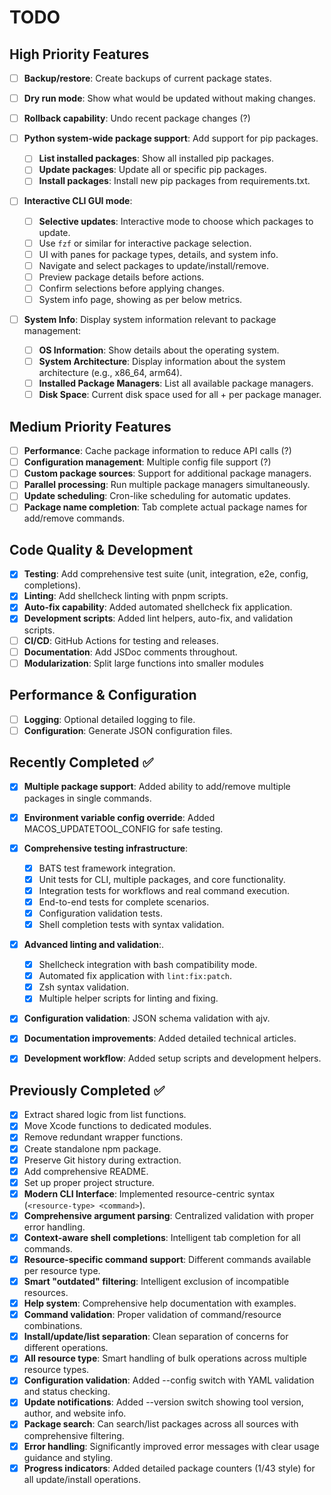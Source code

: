 # TODO

## High Priority Features

- [ ] **Backup/restore**: Create backups of current package states.
- [ ] **Dry run mode**: Show what would be updated without making changes.
- [ ] **Rollback capability**: Undo recent package changes (?)

- [ ] **Python system-wide package support**: Add support for pip packages.
  - [ ] **List installed packages**: Show all installed pip packages.
  - [ ] **Update packages**: Update all or specific pip packages.
  - [ ] **Install packages**: Install new pip packages from requirements.txt.

- [ ] **Interactive CLI GUI mode**:
  - [ ] **Selective updates**: Interactive mode to choose which packages to update.
  - [ ] Use `fzf` or similar for interactive package selection.
  - [ ] UI with panes for package types, details, and system info.
  - [ ] Navigate and select packages to update/install/remove.
  - [ ] Preview package details before actions.
  - [ ] Confirm selections before applying changes.
  - [ ] System info page, showing as per below metrics.

- [ ] **System Info**: Display system information relevant to package management:
  - [ ] **OS Information**: Show details about the operating system.
  - [ ] **System Architecture**: Display information about the system architecture (e.g., x86_64, arm64).
  - [ ] **Installed Package Managers**: List all available package managers.
  - [ ] **Disk Space**: Current disk space used for all + per package manager.

## Medium Priority Features

- [ ] **Performance**: Cache package information to reduce API calls (?)
- [ ] **Configuration management**: Multiple config file support (?)
- [ ] **Custom package sources**: Support for additional package managers.
- [ ] **Parallel processing**: Run multiple package managers simultaneously.
- [ ] **Update scheduling**: Cron-like scheduling for automatic updates.
- [ ] **Package name completion**: Tab complete actual package names for add/remove commands.

## Code Quality & Development

- [x] **Testing**: Add comprehensive test suite (unit, integration, e2e, config, completions).
- [x] **Linting**: Add shellcheck linting with pnpm scripts.
- [x] **Auto-fix capability**: Added automated shellcheck fix application.
- [x] **Development scripts**: Added lint helpers, auto-fix, and validation scripts.
- [ ] **CI/CD**: GitHub Actions for testing and releases.
- [ ] **Documentation**: Add JSDoc comments throughout.
- [ ] **Modularization**: Split large functions into smaller modules

## Performance & Configuration

- [ ] **Logging**: Optional detailed logging to file.
- [ ] **Configuration**: Generate JSON configuration files.

## Recently Completed ✅

- [x] **Multiple package support**: Added ability to add/remove multiple packages in single commands.
- [x] **Environment variable config override**: Added MACOS_UPDATETOOL_CONFIG for safe testing.

- [x] **Comprehensive testing infrastructure**:
  - [x] BATS test framework integration.
  - [x] Unit tests for CLI, multiple packages, and core functionality.
  - [x] Integration tests for workflows and real command execution.
  - [x] End-to-end tests for complete scenarios.
  - [x] Configuration validation tests.
  - [x] Shell completion tests with syntax validation.

- [x] **Advanced linting and validation**:.
  - [x] Shellcheck integration with bash compatibility mode.
  - [x] Automated fix application with `lint:fix:patch`.
  - [x] Zsh syntax validation.
  - [x] Multiple helper scripts for linting and fixing.

- [x] **Configuration validation**: JSON schema validation with ajv.
- [x] **Documentation improvements**: Added detailed technical articles.
- [x] **Development workflow**: Added setup scripts and development helpers.

## Previously Completed ✅

- [x] Extract shared logic from list functions.
- [x] Move Xcode functions to dedicated modules.
- [x] Remove redundant wrapper functions.
- [x] Create standalone npm package.
- [x] Preserve Git history during extraction.
- [x] Add comprehensive README.
- [x] Set up proper project structure.
- [x] **Modern CLI Interface**: Implemented resource-centric syntax (`<resource-type> <command>`).
- [x] **Comprehensive argument parsing**: Centralized validation with proper error handling.
- [x] **Context-aware shell completions**: Intelligent tab completion for all commands.
- [x] **Resource-specific command support**: Different commands available per resource type.
- [x] **Smart "outdated" filtering**: Intelligent exclusion of incompatible resources.
- [x] **Help system**: Comprehensive help documentation with examples.
- [x] **Command validation**: Proper validation of command/resource combinations.
- [x] **Install/update/list separation**: Clean separation of concerns for different operations.
- [x] **All resource type**: Smart handling of bulk operations across multiple resource types.
- [x] **Configuration validation**: Added --config switch with YAML validation and status checking.
- [x] **Update notifications**: Added --version switch showing tool version, author, and website info.
- [x] **Package search**: Can search/list packages across all sources with comprehensive filtering.
- [x] **Error handling**: Significantly improved error messages with clear usage guidance and styling.
- [x] **Progress indicators**: Added detailed package counters (1/43 style) for all update/install operations.
